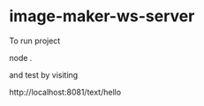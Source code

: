 # image-maker-ws-server

To run project

node . 

and test by visiting 

http://localhost:8081/text/hello



